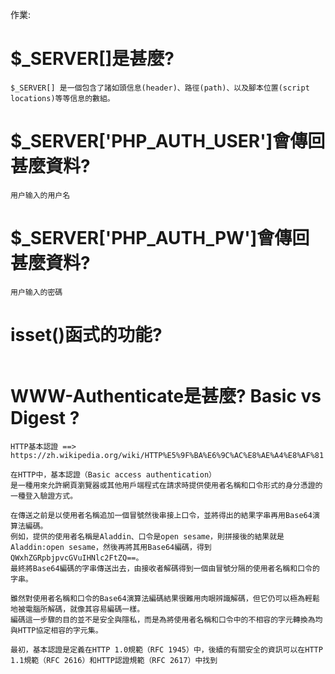 作業:

# $_SERVER[]是甚麼?
```
$_SERVER[] 是一個包含了諸如頭信息(header)、路徑(path)、以及腳本位置(script locations)等等信息的數組。
```
# $_SERVER['PHP_AUTH_USER']會傳回甚麼資料?
```
用户输入的用户名
```
# $_SERVER['PHP_AUTH_PW']會傳回甚麼資料?
```
用户输入的密碼
```
# isset()函式的功能?
```
```

# WWW-Authenticate是甚麼? Basic vs Digest ?
```
HTTP基本認證 ==>  https://zh.wikipedia.org/wiki/HTTP%E5%9F%BA%E6%9C%AC%E8%AE%A4%E8%AF%81

在HTTP中，基本認證（Basic access authentication）
是一種用來允許網頁瀏覽器或其他用戶端程式在請求時提供使用者名稱和口令形式的身分憑證的一種登入驗證方式。

在傳送之前是以使用者名稱追加一個冒號然後串接上口令，並將得出的結果字串再用Base64演算法編碼。
例如，提供的使用者名稱是Aladdin、口令是open sesame，則拼接後的結果就是Aladdin:open sesame，然後再將其用Base64編碼，得到QWxhZGRpbjpvcGVuIHNlc2FtZQ==。
最終將Base64編碼的字串傳送出去，由接收者解碼得到一個由冒號分隔的使用者名稱和口令的字串。

雖然對使用者名稱和口令的Base64演算法編碼結果很難用肉眼辨識解碼，但它仍可以極為輕鬆地被電腦所解碼，就像其容易編碼一樣。
編碼這一步驟的目的並不是安全與隱私，而是為將使用者名稱和口令中的不相容的字元轉換為均與HTTP協定相容的字元集。

最初，基本認證是定義在HTTP 1.0規範（RFC 1945）中，後續的有關安全的資訊可以在HTTP 1.1規範（RFC 2616）和HTTP認證規範（RFC 2617）中找到
```









